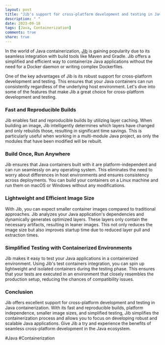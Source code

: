 ```yaml
---
layout: post
title: "Jib's support for cross-platform development and testing in Java containerization"
description: " "
date: 2023-09-18
tags: [Java, Containerization]
comments: true
share: true
---
```


In the world of Java containerization, [Jib](https://github.com/GoogleContainerTools/jib) is gaining popularity due to its seamless integration with build tools like Maven and Gradle. Jib offers a simplified and efficient way to containerize Java applications without the need for a Docker daemon or writing complex Dockerfiles.

One of the key advantages of Jib is its robust support for cross-platform development and testing. This ensures that your Java containers can run consistently regardless of the underlying host environment. Let's dive into some of the features that make Jib a great choice for cross-platform development and testing.

### Fast and Reproducible Builds

Jib enables fast and reproducible builds by utilizing layer caching. When building an image, Jib intelligently determines which layers have changed and only rebuilds those, resulting in significant time savings. This is particularly useful when working in a multi-module Java project, as only the modules that have been modified will be rebuilt.

### Build Once, Run Anywhere

Jib ensures that Java containers built with it are platform-independent and can run seamlessly on any operating system. This eliminates the need to worry about differences in host environments and ensures consistency across deployments. You can build your containers on a Linux machine and run them on macOS or Windows without any modifications.

### Lightweight and Efficient Image Size

With Jib, you can expect smaller container images compared to traditional approaches. Jib analyzes your Java application's dependencies and dynamically generates optimized layers. These layers only contain the necessary artifacts, resulting in leaner images. This not only reduces the image size but also improves startup time due to reduced layer pull and extraction times.

### Simplified Testing with Containerized Environments

Jib makes it easy to test your Java applications in a containerized environment. Using Jib's test containers integration, you can spin up lightweight and isolated containers during the testing phase. This ensures that your tests are executed in an environment that closely resembles the production setup, reducing the chances of compatibility issues.

### Conclusion

Jib offers excellent support for cross-platform development and testing in Java containerization. With its fast and reproducible builds, platform independence, smaller image sizes, and simplified testing, Jib simplifies the containerization process and allows you to focus on developing robust and scalable Java applications. Give Jib a try and experience the benefits of seamless cross-platform development in the Java ecosystem.

\#Java #Containerization
